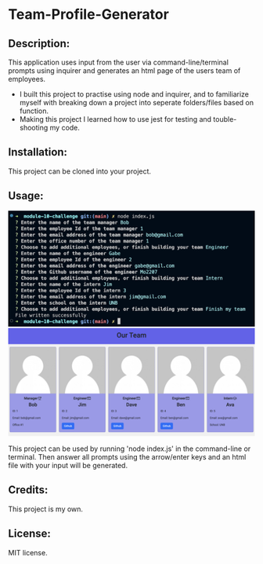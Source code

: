 # Team-Profile-Generator

## Description:
  
This application uses input from the user via command-line/terminal prompts using inquirer and generates an html page of the users team of employees.
  - I built this project to practise using node and inquirer, and to familiarize myself with breaking down a project into seperate folders/files based on function.
  - Making this project I learned how to use jest for testing and touble-shooting my code.
  
## Installation:
This project can be cloned into your project.

## Usage:
!["inquirer prompts"](./images/inquirer-prompts.png)
!["html page of employees"](./images/Employee-team.png)

This project can be used by running 'node index.js' in the command-line or terminal. Then answer all prompts using the arrow/enter keys and an html file with your input will be generated.

## Credits:
This project is my own.

## License:
MIT license.